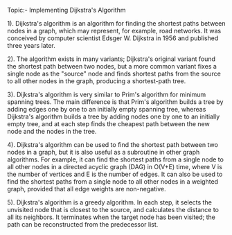 Topic:- Implementing Dijkstra's Algorithm  

1). Dijkstra's algorithm is an algorithm for finding the shortest paths between nodes in a graph, which may represent, for example, road networks. It was conceived by computer scientist Edsger W. Dijkstra in 1956 and published three years later.

2). The algorithm exists in many variants; Dijkstra's original variant found the shortest path between two nodes, but a more common variant fixes a single node as the "source" node and finds shortest paths from the source to all other nodes in the graph, producing a shortest-path tree.

3). Dijkstra's algorithm is very similar to Prim's algorithm for minimum spanning trees. The main difference is that Prim's algorithm builds a tree by adding edges one by one to an initially empty spanning tree, whereas Dijkstra's algorithm builds a tree by adding nodes one by one to an initially empty tree, and at each step finds the cheapest path between the new node and the nodes in the tree.

4). Dijkstra's algorithm can be used to find the shortest path between two nodes in a graph, but it is also useful as a subroutine in other graph algorithms. For example, it can find the shortest paths from a single node to all other nodes in a directed acyclic graph (DAG) in O(V+E) time, where V is the number of vertices and E is the number of edges. It can also be used to find the shortest paths from a single node to all other nodes in a weighted graph, provided that all edge weights are non-negative.

5). Dijkstra's algorithm is a greedy algorithm. In each step, it selects the unvisited node that is closest to the source, and calculates the distance to all its neighbors. It terminates when the target node has been visited; the path can be reconstructed from the predecessor list.
